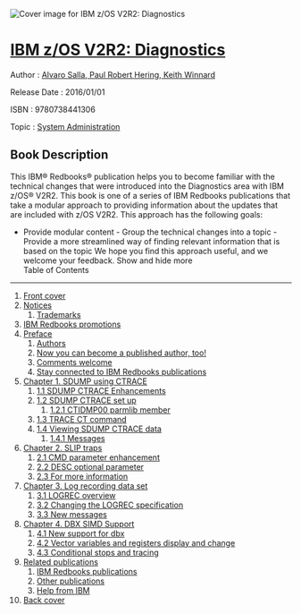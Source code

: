 ![Cover image for IBM z/OS V2R2: Diagnostics](https://imgdetail.ebookreading.net/cover/cover/system_admin/EB9780738441306.jpg)

[IBM z/OS V2R2: Diagnostics](https://ebookreading.net/view/book/IBM+z%2FOS+V2R2%3A+Diagnostics-EB9780738441306_1.html "IBM z/OS V2R2: Diagnostics")
====================================================================================================================

Author : [Alvaro Salla](https://ebookreading.net/search/author/Alvaro+Salla),[ Paul Robert Hering](https://ebookreading.net/search/author/+Paul+Robert+Hering),[ Keith Winnard](https://ebookreading.net/search/author/+Keith+Winnard)

Release Date : 2016/01/01

ISBN : 9780738441306

Topic : [System Administration](https://ebookreading.net/search/category/system-administration)

Book Description
-----------------

 This IBM® Redbooks® publication helps you to become familiar with the technical changes that were introduced into the Diagnostics area with IBM z/OS® V2R2.
This book is one of a series of IBM Redbooks publications that take a modular approach to providing information about the updates that are included with z/OS V2R2. This approach has the following goals:
- Provide modular content - Group the technical changes into a topic - Provide a more streamlined way of finding relevant information that is based on the topic
We hope you find this approach useful, and we welcome your feedback.
        Show and hide more                
Table of Contents
-----------------

1. [Front cover](https://ebookreading.net/view/book/IBM+z%2FOS+V2R2%3A+Diagnostics-EB9780738441306_1.html)
1. [Notices](https://ebookreading.net/view/book/IBM+z%2FOS+V2R2%3A+Diagnostics-EB9780738441306_3.html)
    1. [Trademarks](https://ebookreading.net/view/book/IBM+z%2FOS+V2R2%3A+Diagnostics-EB9780738441306_3.html#ww459879)
1. [IBM Redbooks promotions](https://ebookreading.net/view/book/IBM+z%2FOS+V2R2%3A+Diagnostics-EB9780738441306_4.html)
1. [Preface](https://ebookreading.net/view/book/IBM+z%2FOS+V2R2%3A+Diagnostics-EB9780738441306_5.html)
    1. [Authors](https://ebookreading.net/view/book/IBM+z%2FOS+V2R2%3A+Diagnostics-EB9780738441306_5.html#ww776025)
    1. [Now you can become a published author, too!](https://ebookreading.net/view/book/IBM+z%2FOS+V2R2%3A+Diagnostics-EB9780738441306_5.html#ww782335)
    1. [Comments welcome](https://ebookreading.net/view/book/IBM+z%2FOS+V2R2%3A+Diagnostics-EB9780738441306_5.html#ww775129)
    1. [Stay connected to IBM Redbooks publications](https://ebookreading.net/view/book/IBM+z%2FOS+V2R2%3A+Diagnostics-EB9780738441306_5.html#ww782351)
1. [Chapter 1. SDUMP using CTRACE](https://ebookreading.net/view/book/IBM+z%2FOS+V2R2%3A+Diagnostics-EB9780738441306_6.html)
    1. [1.1 SDUMP CTRACE Enhancements](https://ebookreading.net/view/book/IBM+z%2FOS+V2R2%3A+Diagnostics-EB9780738441306_6.html#ww458965)
    1. [1.2 SDUMP CTRACE set up](https://ebookreading.net/view/book/IBM+z%2FOS+V2R2%3A+Diagnostics-EB9780738441306_6.html#ww461534)
        1. [1.2.1 CTIDMP00 parmlib member](https://ebookreading.net/view/book/IBM+z%2FOS+V2R2%3A+Diagnostics-EB9780738441306_6.html#ww465419)
    1. [1.3 TRACE CT command](https://ebookreading.net/view/book/IBM+z%2FOS+V2R2%3A+Diagnostics-EB9780738441306_6.html#ww466180)
    1. [1.4 Viewing SDUMP CTRACE data](https://ebookreading.net/view/book/IBM+z%2FOS+V2R2%3A+Diagnostics-EB9780738441306_6.html#ww462919)
        1. [1.4.1 Messages](https://ebookreading.net/view/book/IBM+z%2FOS+V2R2%3A+Diagnostics-EB9780738441306_6.html#ww466853)
1. [Chapter 2. SLIP traps](https://ebookreading.net/view/book/IBM+z%2FOS+V2R2%3A+Diagnostics-EB9780738441306_7.html)
    1. [2.1 CMD parameter enhancement](https://ebookreading.net/view/book/IBM+z%2FOS+V2R2%3A+Diagnostics-EB9780738441306_7.html#ww461021)
    1. [2.2 DESC optional parameter](https://ebookreading.net/view/book/IBM+z%2FOS+V2R2%3A+Diagnostics-EB9780738441306_7.html#ww462673)
    1. [2.3 For more information](https://ebookreading.net/view/book/IBM+z%2FOS+V2R2%3A+Diagnostics-EB9780738441306_7.html#ww462110)
1. [Chapter 3. Log recording data set](https://ebookreading.net/view/book/IBM+z%2FOS+V2R2%3A+Diagnostics-EB9780738441306_8.html)
    1. [3.1 LOGREC overview](https://ebookreading.net/view/book/IBM+z%2FOS+V2R2%3A+Diagnostics-EB9780738441306_8.html#ww462274)
    1. [3.2 Changing the LOGREC specification](https://ebookreading.net/view/book/IBM+z%2FOS+V2R2%3A+Diagnostics-EB9780738441306_8.html#ww462881)
    1. [3.3 New messages](https://ebookreading.net/view/book/IBM+z%2FOS+V2R2%3A+Diagnostics-EB9780738441306_8.html#ww463416)
1. [Chapter 4. DBX SIMD Support](https://ebookreading.net/view/book/IBM+z%2FOS+V2R2%3A+Diagnostics-EB9780738441306_9.html)
    1. [4.1 New support for dbx](https://ebookreading.net/view/book/IBM+z%2FOS+V2R2%3A+Diagnostics-EB9780738441306_9.html#ww458965)
    1. [4.2 Vector variables and registers display and change](https://ebookreading.net/view/book/IBM+z%2FOS+V2R2%3A+Diagnostics-EB9780738441306_9.html#ww461097)
    1. [4.3 Conditional stops and tracing](https://ebookreading.net/view/book/IBM+z%2FOS+V2R2%3A+Diagnostics-EB9780738441306_9.html#ww465487)
1. [Related publications](https://ebookreading.net/view/book/IBM+z%2FOS+V2R2%3A+Diagnostics-EB9780738441306_10.html)
    1. [IBM Redbooks publications](https://ebookreading.net/view/book/IBM+z%2FOS+V2R2%3A+Diagnostics-EB9780738441306_10.html#ww454350)
    1. [Other publications](https://ebookreading.net/view/book/IBM+z%2FOS+V2R2%3A+Diagnostics-EB9780738441306_10.html#ww455983)
    1. [Help from IBM](https://ebookreading.net/view/book/IBM+z%2FOS+V2R2%3A+Diagnostics-EB9780738441306_10.html#ww456261)
1. [Back cover](https://ebookreading.net/view/book/IBM+z%2FOS+V2R2%3A+Diagnostics-EB9780738441306_12.html)
